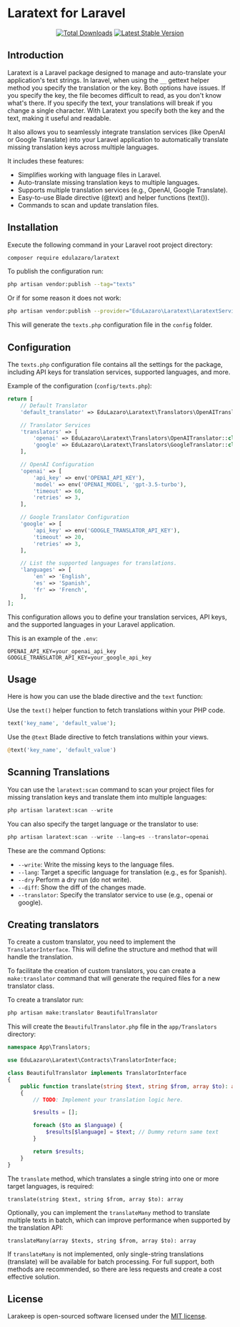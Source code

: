 # Laratext for Laravel

<p align="center">
    <a href="https://packagist.org/packages/edulazaro/laratext"><img src="https://img.shields.io/packagist/dt/edulazaro/laratext" alt="Total Downloads"></a>
    <a href="https://packagist.org/packages/edulazaro/laratext"><img src="https://img.shields.io/packagist/v/edulazaro/laratext" alt="Latest Stable Version"></a>
</p>


## Introduction

Laratext is a Laravel package designed to manage and auto-translate your application's text strings. In laravel, when using the `__` gettext helper method you specify the translation or the key. Both options have issues. If you specify the key, the file becomes difficult to read, as you don't know what's there. If you specify the text, your translations will break if you change a single character. With Laratext you specify both the key and the text, making it useful and readable.

It also allows you to seamlessly integrate translation services (like OpenAI or Google Translate) into your Laravel application to automatically translate missing translation keys across multiple languages.

It includes these features:

* Simplifies working with language files in Laravel.
* Auto-translate missing translation keys to multiple languages.
* Supports multiple translation services (e.g., OpenAI, Google Translate).
* Easy-to-use Blade directive (@text) and helper functions (text()).
* Commands to scan and update translation files.

## Installation

Execute the following command in your Laravel root project directory:

```bash
composer require edulazaro/laratext
```

To publish the configuration run:

```bash
php artisan vendor:publish --tag="texts"
```

Or if for some reason it does not work:

```bash
php artisan vendor:publish --provider="EduLazaro\Laratext\LaratextServiceProvider" --tag="texts"
```

This will generate the `texts.php` configuration file in the `config` folder.

## Configuration

The `texts.php` configuration file contains all the settings for the package, including API keys for translation services, supported languages, and more.

Example of the configuration (`config/texts.php`):

```php
return [
    // Default Translator
    'default_translator' => EduLazaro\Laratext\Translators\OpenAITranslator::class,

    // Translator Services
    'translators' => [
        'openai' => EduLazaro\Laratext\Translators\OpenAITranslator::class,
        'google' => EduLazaro\Laratext\Translators\GoogleTranslator::class,
    ],

    // OpenAI Configuration
    'openai' => [
        'api_key' => env('OPENAI_API_KEY'),
        'model' => env('OPENAI_MODEL', 'gpt-3.5-turbo'),
        'timeout' => 60,
        'retries' => 3,
    ],

    // Google Translator Configuration
    'google' => [
        'api_key' => env('GOOGLE_TRANSLATOR_API_KEY'),
        'timeout' => 20,
        'retries' => 3,
    ],

    // List the supported languages for translations.
    'languages' => [
        'en' => 'English',
        'es' => 'Spanish',
        'fr' => 'French',
    ],
];
```

This configuration allows you to define your translation services, API keys, and the supported languages in your Laravel application.

This is an example of the `.env`:

```
OPENAI_API_KEY=your_openai_api_key
GOOGLE_TRANSLATOR_API_KEY=your_google_api_key
```

## Usage

Here is how you can use the blade directive and the `text` function:

Use the `text()` helper function to fetch translations within your PHP code.

```php
text('key_name', 'default_value');
```

Use the `@text` Blade directive to fetch translations within your views.

```php
@text('key_name', 'default_value')
```

## Scanning Translations

You can use the `laratext:scan` command to scan your project files for missing translation keys and translate them into multiple languages:

```php
php artisan laratext:scan --write
```

You can also specify the target language or the translator to use:


```php
php artisan laratext:scan --write --lang=es --translator=openai
```

These are the command Options:

* `--write`: Write the missing keys to the language files.
* `--lang`: Target a specific language for translation (e.g., es for Spanish).
* `--dry` Perform a dry run (do not write).
* `--diff`: Show the diff of the changes made.
* `--translator`: Specify the translator service to use (e.g., openai or google).


## Creating translators

To create a custom translator, you need to implement the `TranslatorInterface`. This will define the structure and method that will handle the translation.

To facilitate the creation of custom translators, you can create a `make:translator` command that will generate the required files for a new translator class.

To create a translator run:

```bash
php artisan make:translator BeautifulTranslator
```

This will create the `BeautifulTranslator.php` file in the `app/Translators` directory: 

```php
namespace App\Translators;

use EduLazaro\Laratext\Contracts\TranslatorInterface;

class BeautifulTranslator implements TranslatorInterface
{
    public function translate(string $text, string $from, array $to): array
    {
        // TODO: Implement your translation logic here.

        $results = [];

        foreach ($to as $language) {
            $results[$language] = $text; // Dummy return same text
        }

        return $results;
    }
}
```

The `translate` method, which translates a single string into one or more target languages, is required:

```
translate(string $text, string $from, array $to): array
```

Optionally, you can implement the `translateMany` method to translate multiple texts in batch, which can improve performance when supported by the translation API:

```
translateMany(array $texts, string $from, array $to): array
```

If `translateMany` is not implemented, only single-string translations (translate) will be available for batch processing. For full support, both methods are recommended, so there are less requests and create a cost effective solution.

## License

Larakeep is open-sourced software licensed under the [MIT license](LICENSE.md).
